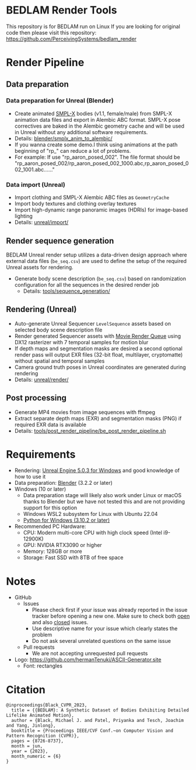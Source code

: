 # BEDLAM Render Tools
This repository is for BEDLAM run on Linux
If you are looking for original code then please visit this repository: https://github.com/PerceivingSystems/bedlam_render

# Render Pipeline

## Data preparation

### Data preparation for Unreal (Blender)
+ Create animated [SMPL-X](https://smpl-x.is.tue.mpg.de/) bodies (v1.1, female/male) from SMPL-X animation data files and export in Alembic ABC format. SMPL-X pose correctives are baked in the Alembic geometry cache and will be used in Unreal without any additional software requirements.
+ Details: [blender/smplx_anim_to_alembic/](blender/smplx_anim_to_alembic/)
+ If you wanna create some demo.I think using animations at the path beginning of "rp_" can reduce a lot of problems.
+ For example: If use "rp_aaron_posed_002". The file format should be "rp_aaron_posed_002/rp_aaron_posed_002_1000.abc,rp_aaron_posed_002_1001.abc......"


### Data import (Unreal)
+ Import clothing and SMPL-X Alembic ABC files as `GeometryCache`
+ Import body textures and clothing overlay textures
+ Import high-dynamic range panoramic images (HDRIs) for image-based lighting
+ Details: [unreal/import/](unreal/import/)

## Render sequence generation
BEDLAM Unreal render setup utilizes a data-driven design approach where external data files (`be_seq.csv`) are used to define the setup of the required Unreal assets for rendering.

+ Generate body scene description (`be_seq.csv`) based on randomization configuration for all the sequences in the desired render job
  + Details: [tools/sequence_generation/](tools/sequence_generation/)

## Rendering (Unreal)
+ Auto-generate Unreal Sequencer `LevelSequence` assets based on selected body scene description file
+ Render generated Sequencer assets with [Movie Render Queue](https://docs.unrealengine.com/5.0/en-US/render-cinematics-in-unreal-engine/) using DX12 rasterizer with 7 temporal samples for motion blur
+ If depth maps and segmentation masks are desired a second optional render pass will output EXR files (32-bit float, multilayer, cryptomatte) without spatial and temporal samples
+ Camera ground truth poses in Unreal coordinates are generated during rendering
+ Details: [unreal/render/](unreal/render/)

## Post processing
+ Generate MP4 movies from image sequences with ffmpeg
+ Extract separate depth maps (EXR) and segmentation masks (PNG) if required EXR data is available
+ Details: [tools/post_render_pipeline/be_post_render_pipeline.sh](tools/post_render_pipeline/be_post_render_pipeline.sh)

# Requirements
+ Rendering: [Unreal Engine 5.0.3 for Windows](https://www.unrealengine.com) and good knowledge of how to use it
+ Data preparation: [Blender](https://www.blender.org) (3.2.2 or later)
+ Windows (10 or later)
    + Data preparation stage will likely also work under Linux or macOS thanks to Blender but we have not tested this and are not providing support for this option
    + Windows WSL2 subsystem for Linux with Ubuntu 22.04
    + [Python for Windows (3.10.2 or later)](https://www.python.org/downloads/windows/)
+ Recommended PC Hardware: 
  + CPU: Modern multi-core CPU with high clock speed (Intel i9-12900K)
  + GPU: NVIDIA RTX3090 or higher
  + Memory: 128GB or more
  + Storage: Fast SSD with 8TB of free space

# Notes
+ GitHub
  + Issues
    + Please check first if your issue was already reported in the issue tracker before opening a new one. Make sure to check both [open](https://github.com/PerceivingSystems/bedlam_render/issues) and also [closed](https://github.com/PerceivingSystems/bedlam_render/issues?q=is%3Aissue+is%3Aclosed) issues.
    + Use descriptive name for your issue which clearly states the problem
    + Do not ask several unrelated questions on the same issue
  + Pull requests
    + We are not accepting unrequested pull requests
+ Logo: https://github.com/hermanTenuki/ASCII-Generator.site
  + Font: rectangles

# Citation
```
@inproceedings{Black_CVPR_2023,
  title = {{BEDLAM}: A Synthetic Dataset of Bodies Exhibiting Detailed Lifelike Animated Motion},
  author = {Black, Michael J. and Patel, Priyanka and Tesch, Joachim and Yang, Jinlong}, 
  booktitle = {Proceedings IEEE/CVF Conf.~on Computer Vision and Pattern Recognition (CVPR)},
  pages = {8726-8737},
  month = jun,
  year = {2023},
  month_numeric = {6}
}
```
